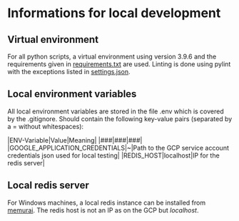# Informations for local development

## Virtual environment
For all python scripts, a virtual environment using version 3.9.6 and the requirements given in [requirements.txt](requirements.txt) are used. Linting is done using pylint with the exceptions listed in [settings.json](.vscode/settings.json).


## Local environment variables
All local environment variables are stored in the file .env which is covered by the .gitignore. Should contain the following key-value pairs (separated by a = without whitespaces):

|ENV-Variable|Value|Meaning|
|###|###|###|
|GOOGLE_APPLICATION_CREDENTIALS|~|Path to the GCP service account credentials json used for local testing|
|REDIS_HOST|localhost|IP for the redis server|


## Local redis server
For Windows machines, a local redis instance can be installed from [memurai](https://www.memurai.com/). The redis host is not an IP as on the GCP but *localhost*.
